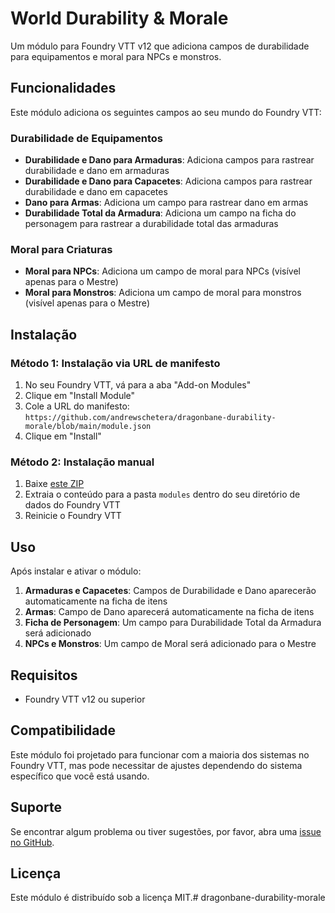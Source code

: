 # World Durability & Morale

Um módulo para Foundry VTT v12 que adiciona campos de durabilidade para equipamentos e moral para NPCs e monstros.

## Funcionalidades

Este módulo adiciona os seguintes campos ao seu mundo do Foundry VTT:

### Durabilidade de Equipamentos
- **Durabilidade e Dano para Armaduras**: Adiciona campos para rastrear durabilidade e dano em armaduras
- **Durabilidade e Dano para Capacetes**: Adiciona campos para rastrear durabilidade e dano em capacetes
- **Dano para Armas**: Adiciona um campo para rastrear dano em armas
- **Durabilidade Total da Armadura**: Adiciona um campo na ficha do personagem para rastrear a durabilidade total das armaduras

### Moral para Criaturas
- **Moral para NPCs**: Adiciona um campo de moral para NPCs (visível apenas para o Mestre)
- **Moral para Monstros**: Adiciona um campo de moral para monstros (visível apenas para o Mestre)

## Instalação

### Método 1: Instalação via URL de manifesto
1. No seu Foundry VTT, vá para a aba "Add-on Modules"
2. Clique em "Install Module"
3. Cole a URL do manifesto: `https://github.com/andrewschetera/dragonbane-durability-morale/blob/main/module.json`
4. Clique em "Install"

### Método 2: Instalação manual
1. Baixe [este ZIP](https://github.com/andrewschetera/dragonbane-durability-morale/archive/refs/heads/main.zip)
2. Extraia o conteúdo para a pasta `modules` dentro do seu diretório de dados do Foundry VTT
3. Reinicie o Foundry VTT

## Uso

Após instalar e ativar o módulo:

1. **Armaduras e Capacetes**: Campos de Durabilidade e Dano aparecerão automaticamente na ficha de itens
2. **Armas**: Campo de Dano aparecerá automaticamente na ficha de itens
3. **Ficha de Personagem**: Um campo para Durabilidade Total da Armadura será adicionado
4. **NPCs e Monstros**: Um campo de Moral será adicionado para o Mestre

## Requisitos

- Foundry VTT v12 ou superior

## Compatibilidade

Este módulo foi projetado para funcionar com a maioria dos sistemas no Foundry VTT, mas pode necessitar de ajustes dependendo do sistema específico que você está usando.

## Suporte

Se encontrar algum problema ou tiver sugestões, por favor, abra uma [issue no GitHub](https://github.com/andrewschetera/dragonbane-durability-morale/issues).

## Licença

Este módulo é distribuído sob a licença MIT.# dragonbane-durability-morale
